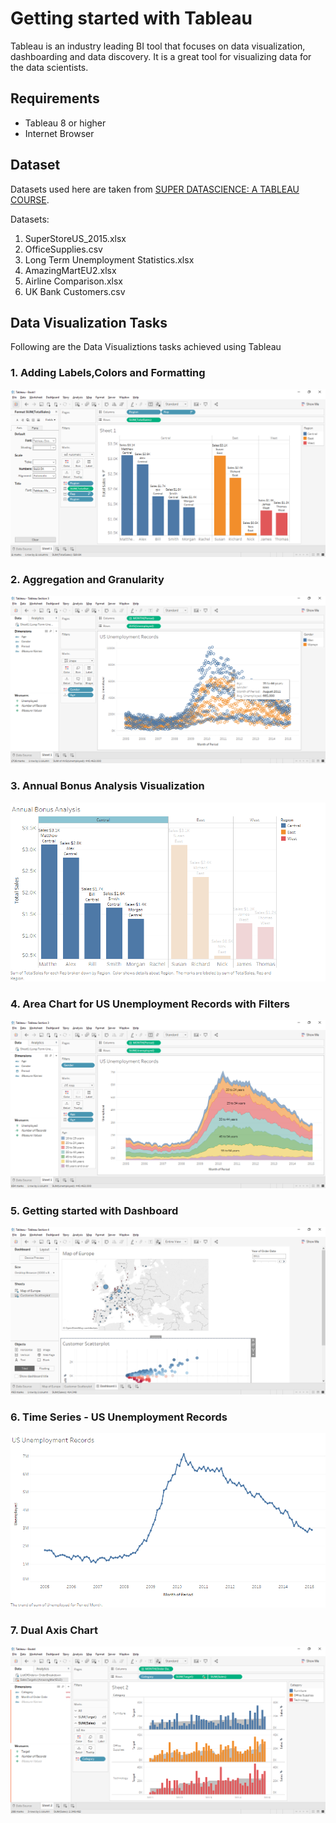 # Getting started with Tableau

Tableau is an industry leading BI tool that focuses on data visualization, dashboarding and data discovery.  It is a great tool for visualizing data for the data scientists.

## Requirements

* Tableau 8 or higher
* Internet Browser

## Dataset
Datasets used here are taken from [SUPER DATASCIENCE: A TABLEAU COURSE](https://www.superdatascience.com/tableau/).

Datasets:
1. SuperStoreUS_2015.xlsx
2. OfficeSupplies.csv
3. Long Term Unemployment Statistics.xlsx
4. AmazingMartEU2.xlsx
5. Airline Comparison.xlsx
6. UK Bank Customers.csv

## Data Visualization Tasks

Following are the Data Visualiztions tasks achieved using Tableau

### 1. Adding Labels,Colors and Formatting

![Adding Labels,Colors and Formatting](https://github.com/kedarvkunte/Getting-started-with-Tableau/blob/master/Adding%20Labels%2CColors%20and%20Formatting.PNG)

### 2. Aggregation and Granularity

![Aggregation and Granularity](https://github.com/kedarvkunte/Getting-started-with-Tableau/blob/master/Aggregation%20and%20Granularity.PNG)

### 3. Annual Bonus Analysis Visualization

![Annual Bonus Analysis Visualization](https://github.com/kedarvkunte/Getting-started-with-Tableau/blob/master/Annual%20Bonus%20Analysis%20Visualization.png)

### 4. Area Chart for US Unemployment Records with Filters

![Area Chart for US Unemployment Records with Filters](https://github.com/kedarvkunte/Getting-started-with-Tableau/blob/master/Area%20Chart%20for%20US%20Unemployment%20Records%20with%20Filters.PNG)

### 5. Getting started with Dashboard

![Getting started with Dashboard](https://github.com/kedarvkunte/Getting-started-with-Tableau/blob/master/Dashboard%20in%20Tableau.PNG)

### 6. Time Series - US Unemployment Records

![Time Series - US Unemployment Records](https://github.com/kedarvkunte/Getting-started-with-Tableau/blob/master/Time%20Series%20-%20US%20Unemployment%20Records.png)

### 7. Dual Axis Chart

![Dual Axis Chart](https://github.com/kedarvkunte/Getting-started-with-Tableau/blob/master/Dual%20Axis%20Chart.PNG)
